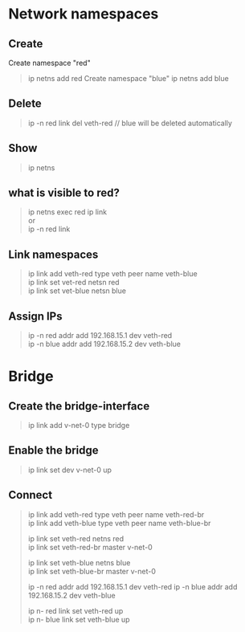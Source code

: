 # Network namespaces

## Create
Create namespace "red"
> ip netns add red
> Create namespace "blue"
> ip netns add blue

## Delete
> ip -n red link del veth-red // blue will be deleted automatically 

## Show
> ip netns
## what is visible to red?
> ip netns exec red ip link <br>
> or <br>
> ip -n red link
## Link namespaces

> ip link add veth-red type veth peer name veth-blue <br>
> ip link set vet-red netsn red <br>
> ip link set vet-blue netsn blue <br>

## Assign IPs
> ip -n red addr add 192.168.15.1 dev veth-red <br>
> ip -n blue addr add 192.168.15.2 dev veth-blue <br>

# Bridge
## Create the bridge-interface
> ip link add v-net-0 type bridge
## Enable the bridge
> ip link set dev v-net-0 up
## Connect
> ip link add veth-red type veth peer name veth-red-br <br>
> ip link add veth-blue type veth peer name veth-blue-br <br>
> 
> ip link set veth-red netns red <br>
> ip link set veth-red-br master v-net-0
>
> ip link set veth-blue netns blue <br>
> ip link set veth-blue-br master v-net-0
> 
> ip -n red addr add 192.168.15.1  dev veth-red
> ip -n blue addr add 192.168.15.2  dev veth-blue
> 
> ip n- red link set veth-red up <br>
> ip n- blue link set veth-blue up